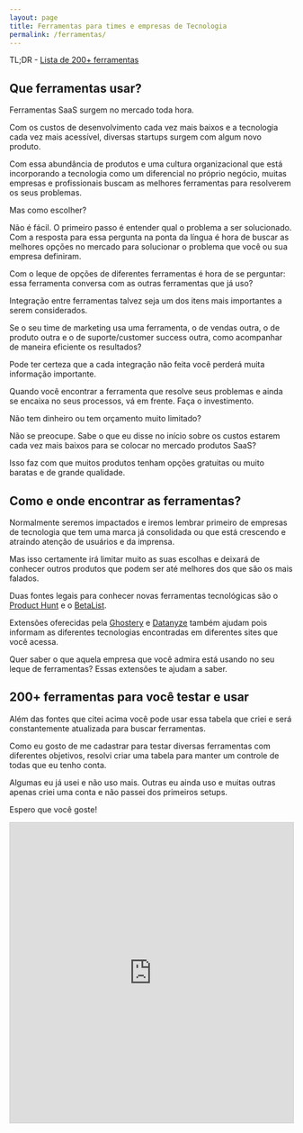 ```yaml
---
layout: page
title: Ferramentas para times e empresas de Tecnologia
permalink: /ferramentas/
---
```


TL;DR - [Lista de 200+ ferramentas](#ferramentas)

## Que ferramentas usar?

Ferramentas SaaS surgem no mercado toda hora.

Com os custos de desenvolvimento cada vez mais baixos e a tecnologia cada vez mais acessível, diversas startups surgem com algum novo produto.

Com essa abundância de produtos e uma cultura organizacional que está incorporando a tecnologia como um diferencial no próprio negócio, muitas empresas e profissionais buscam as melhores ferramentas para resolverem os seus problemas.

Mas como escolher?

Não é fácil. O primeiro passo é entender qual o problema a ser solucionado. Com a resposta para essa pergunta na ponta da língua é hora de buscar as melhores opções no mercado para solucionar o problema que você ou sua empresa definiram.

Com o leque de opções de diferentes ferramentas é hora de se perguntar: essa ferramenta conversa com as outras ferramentas que já uso?

Integração entre ferramentas talvez seja um dos itens mais importantes a serem considerados.

Se o seu time de marketing usa uma ferramenta, o de vendas outra, o de produto outra e o de suporte/customer success outra, como acompanhar de maneira eficiente os resultados?

Pode ter certeza que a cada integração não feita você perderá muita informação importante.

Quando você encontrar a ferramenta que resolve seus problemas e ainda se encaixa no seus processos, vá em frente. Faça o investimento.

Não tem dinheiro ou tem orçamento muito limitado?

Não se preocupe. Sabe o que eu disse no início sobre os custos estarem cada vez mais baixos para se colocar no mercado produtos SaaS?

Isso faz com que muitos produtos tenham opções gratuitas ou muito baratas e de grande qualidade.

## Como e onde encontrar as ferramentas?

Normalmente seremos impactados e iremos lembrar primeiro de empresas de tecnologia que tem uma marca já consolidada ou que está crescendo e atraindo atenção de usuários e da imprensa.

Mas isso certamente irá limitar muito as suas escolhas e deixará de conhecer outros produtos que podem ser até melhores dos que são os mais falados.

Duas fontes legais para conhecer novas ferramentas tecnológicas são o [Product Hunt](https://www.producthunt.com/) e o [BetaList](https://betalist.com/).

Extensões oferecidas pela [Ghostery](https://www.ghostery.com/) e [Datanyze](https://www.datanyze.com/) também ajudam pois informam as diferentes tecnologias encontradas em diferentes sites que você acessa.

Quer saber o que aquela empresa que você admira está usando no seu leque de ferramentas? Essas extensões te ajudam a saber.

## 200+ ferramentas para você testar e usar

Além das fontes que citei acima você pode usar essa tabela que criei e será constantemente atualizada para buscar ferramentas.

Como eu gosto de me cadastrar para testar diversas ferramentas com diferentes objetivos, resolvi criar uma tabela para manter um controle de todas que eu tenho conta.

Algumas eu já usei e não uso mais. Outras eu ainda uso e muitas outras apenas criei uma conta e não passei dos primeiros setups.

Espero que você goste!

<iframe id="ferramentas" class="airtable-embed" src="https://airtable.com/embed/shrWI3Yz5suM1vAJS?backgroundColor=pink&viewControls=on" frameborder="0" onmousewheel="" width="100%" height="533" style="background: transparent; border: 1px solid #ccc;"></iframe>